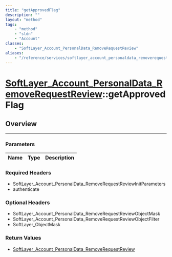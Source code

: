 ```yaml
---
title: "getApprovedFlag"
description: ""
layout: "method"
tags:
    - "method"
    - "sldn"
    - "Account"
classes:
    - "SoftLayer_Account_PersonalData_RemoveRequestReview"
aliases:
    - "/reference/services/softlayer_account_personaldata_removerequestreview/getApprovedFlag"
---
```

# [SoftLayer_Account_PersonalData_RemoveRequestReview](/reference/services/SoftLayer_Account_PersonalData_RemoveRequestReview)::getApprovedFlag





## Overview 


-----

### Parameters 
|Name | Type | Description |
| --- | --- | --- |


### Required Headers
* SoftLayer_Account_PersonalData_RemoveRequestReviewInitParameters
* authenticate


### Optional Headers
* SoftLayer_Account_PersonalData_RemoveRequestReviewObjectMask
* SoftLayer_Account_PersonalData_RemoveRequestReviewObjectFilter
* SoftLayer_ObjectMask

### Return Values
* <a href='/reference/datatypes/SoftLayer_Account_PersonalData_RemoveRequestReview'>SoftLayer_Account_PersonalData_RemoveRequestReview </a>




